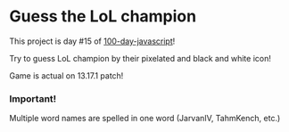 # Guess the LoL champion
This project is day #15 of <a href="https://github.com/grigoryan-m/100-day-javascript.git">100-day-javascript</a>!

Try to guess LoL champion by their pixelated and black and white icon!

Game is actual on 13.17.1 patch!

<h3>Important!</h3>
Multiple word names are spelled in one word (JarvanIV, TahmKench, etc.)
